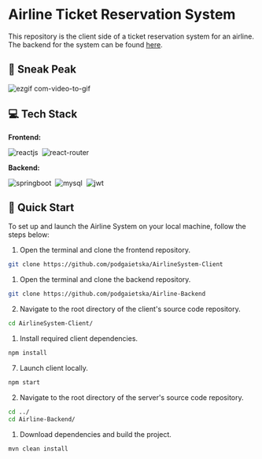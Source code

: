 # Airline Ticket Reservation System
This repository is the client side of a ticket reservation system for an airline. The backend for the system can be found [here](https://github.com/podgaietska/Airline-Backend). 

## 🙈  Sneak Peak
![ezgif com-video-to-gif](https://github.com/podgaietska/AirlineSystem-Client/assets/113950195/7227ab67-eded-469d-88fc-6e699aa2bb0a)

## 💻  Tech Stack
**Frontend:**

![reactjs](https://img.shields.io/badge/React-20232A?style=for-the-badge&logo=react&logoColor=61DAFB)&nbsp;
![react-router](https://img.shields.io/badge/React_Router-CA4245?style=for-the-badge&logo=react-router&logoColor=white)&nbsp;

**Backend:**

![springboot](https://img.shields.io/badge/Spring_Boot-F2F4F9?style=for-the-badge&logo=spring-boot)&nbsp;
![mysql](https://img.shields.io/badge/MySQL-005C84?style=for-the-badge&logo=mysql&logoColor=white)&nbsp;
![jwt](	https://img.shields.io/badge/JWT-000000?style=for-the-badge&logo=JSON%20web%20tokens&logoColor=white)&nbsp;

## 🏃 Quick Start

To set up and launch the Airline System on your local machine, follow the steps below:

1. Open the terminal and clone the frontend repository.

```bash
git clone https://github.com/podgaietska/AirlineSystem-Client
```

1. Open the terminal and clone the backend repository.

```bash
git clone https://github.com/podgaietska/Airline-Backend
```

2. Navigate to the root directory of the client's source code repository.

```bash
cd AirlineSystem-Client/
```

1. Install required client dependencies.

```bash
npm install
```

7. Launch client locally.

```bash
npm start
```
2. Navigate to the root directory of the server's source code repository.

```bash
cd ../
cd Airline-Backend/
```

1. Download dependencies and build the project.

```bash
mvn clean install
```
